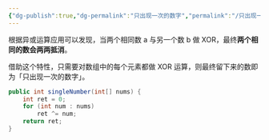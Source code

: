 ```yaml
---
{"dg-publish":true,"dg-permalink":"只出现一次的数字","permalink":"/只出现一次的数字/","title":"只出现一次的数字","tags":["数组","位运算"]}
---
```



根据异或运算应用可以发现，当两个相同数 a 与另一个数 b 做 XOR，最终**两个相同的数会两两抵消**。

借助这个特性，只需要对数组中的每个元素都做 XOR 运算，则最终留下来的数即为「只出现一次的数字」。

```java
public int singleNumber(int[] nums) {
	int ret = 0;
	for (int num : nums) 
		ret ^= num;
	return ret;
}
```